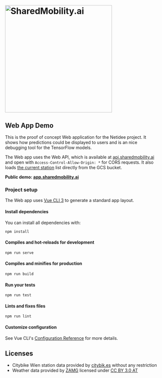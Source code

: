 <h1><img src="https://sharedmobility.ai/wp-content/uploads/2019/02/logosharedmobility-02-1.svg" alt="SharedMobility.ai" width="350"></h1>

## Web App Demo

This is the proof of concept Web application for the Netidee project.
It shows how predictions could be displayed to users and is an nice
debugging tool for the TensorFlow models.

The Web app uses the Web API, which is available at [api.sharedmobility.ai](https://api.sharedmobility.ai/v1) 
and open with `Access-Control-Allow-Origin: *` for CORS requests.
It also loads [the current station](STATION_LIST) list directly from the GCS bucket.

**Public demo: [app.sharedmobility.ai](https://app.sharedmobility.ai/)**

### Project setup

The Web app uses [Vue CLI 3](VUE_CLI) to generate a standard app layout.

#### Install dependencies

You can install all dependencies with:

```
npm install
```

#### Compiles and hot-reloads for development
```
npm run serve
```

#### Compiles and minifies for production
```
npm run build
```

#### Run your tests
```
npm run test
```

#### Lints and fixes files
```
npm run lint
```

#### Customize configuration
See Vue CLI's [Configuration Reference](https://cli.vuejs.org/config/) for more details.


## Licenses

* Citybike Wien station data provided by [citybik.es][CITYBIKES] without any restriction
* Weather data provided by [ZAMG][ZAMG] licensed under [CC BY 3.0 AT][CCBYAT]

[BUCKET]: https://storage.googleapis.com/smai-public-datasets/
[CITYBIKES]: https://www.citybik.es/
[ZAMG]: https://www.data.gv.at/katalog/dataset/9b40a0af-a6fe-47ff-9624-2ea8f40c746f
[CCBYAT]: https://creativecommons.org/licenses/by/3.0/at/deed.de
[STATION_LIST]: https://storage.googleapis.com/smai-public-datasets/_metadata/smai_station_export.json
[VUE_CLI]: https://cli.vuejs.org/guide/
